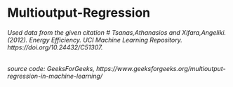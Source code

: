 # Multioutput-Regression
<h6>Used data from the given citation
# Tsanas,Athanasios and Xifara,Angeliki. (2012). Energy Efficiency. UCI Machine Learning Repository. https://doi.org/10.24432/C51307.
</h6>
<h6>source code: GeeksForGeeks, https://www.geeksforgeeks.org/multioutput-regression-in-machine-learning/
</h6>
